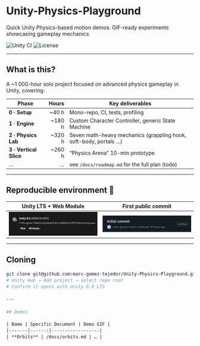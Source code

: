 # Unity-Physics-Playground
Quick Unity Physics-based motion demos. GIF-ready experiments showcasing gameplay mechanics

![Unity CI](https://github.com/marc-gomez-tejedor/Unity-Physics-Playground/actions/workflows/Build.yml/badge.svg) ![License](https://img.shields.io/badge/license-MIT-blue)

---

## What is this?
A ~1 000-hour solo project focused on advanced physics gameplay in Unity, covering:

| Phase | Hours | Key deliverables |
|-------|------:|------------------|
| **0 · Setup** | ~40 h | Mono-repo, CI, tests, profiling |
| **1 · Engine** | ~180 h | Custom Character Controller, generic State Machine |
| **2 · Physics Lab** | ~320 h | Seven math-heavy mechanics (grappling hook, soft-body, portals …) |
| **3 · Vertical Slice** | ~260 h | “Physics Arena” 10-min prototype |
| … | … | see `/docs/roadmap.md` for the full plan (todo)|

---

## Reproducible environment  🚀

| Unity LTS + Web Module | First public commit |
|------------------------|---------------------|
| <img src="Docs/Img/Unity-6.0-LTS-install.PNG" width="420" alt="Unity 6 LTS + WebGL"> | <img src="Docs/Img/github-first-commit.PNG" width="420" alt="Initial commit"> |

---

## Cloning

```bash
git clone git@github.com:marc-gomez-tejedor/Unity-Physics-Playground.git
# Unity Hub → Add project → select repo root
# Confirm it opens with Unity 6.0 LTS

---

## Demos

| Name | Specific Document | Demo GIF |
|-------|------:|------------------|
| **Orbits** | /docs/orbits.md | … |

